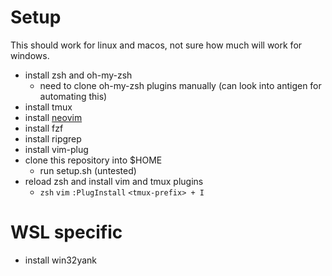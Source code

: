 # Setup
This should work for linux and macos, not sure how much will work for windows.
* install zsh and oh-my-zsh
    * need to clone oh-my-zsh plugins manually (can look into antigen for automating this)
* install tmux
* install [neovim](https://github.com/neovim/neovim/wiki/Installing-Neovim)
* install fzf
* install ripgrep
* install vim-plug
* clone this repository into $HOME
    * run setup.sh (untested)
* reload zsh and install vim and tmux plugins
    * `zsh` `vim` `:PlugInstall` `<tmux-prefix> + I`

# WSL specific
* install win32yank
